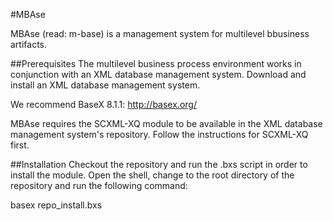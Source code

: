 #MBAse

MBAse (read: m-base) is a management system for multilevel bbusiness artifacts.

##Prerequisites
The multilevel business process environment works in conjunction with an XML database management system.
Download and install an XML database management system.

We recommend BaseX 8.1.1: http://basex.org/

MBAse requires the SCXML-XQ module to be available in the XML database management system's repository.
Follow the instructions for SCXML-XQ first.

##Installation
Checkout the repository and run the .bxs script in order to install the module.
Open the shell, change to the root directory of the repository and run the following command:

basex repo_install.bxs
